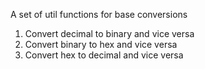 A set of util functions for base conversions

1. Convert decimal to binary and vice versa
2. Convert binary to hex and vice versa
3. Convert hex to decimal and vice versa
